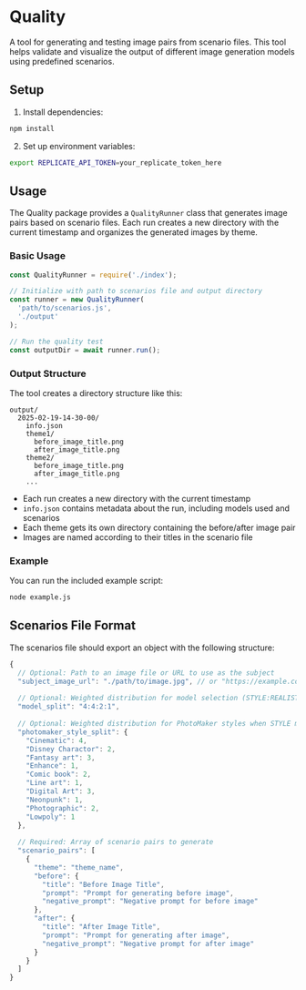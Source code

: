 # Quality

A tool for generating and testing image pairs from scenario files. This tool helps validate and visualize the output of different image generation models using predefined scenarios.

## Setup

1. Install dependencies:
```bash
npm install
```

2. Set up environment variables:
```bash
export REPLICATE_API_TOKEN=your_replicate_token_here
```

## Usage

The Quality package provides a `QualityRunner` class that generates image pairs based on scenario files. Each run creates a new directory with the current timestamp and organizes the generated images by theme.

### Basic Usage

```javascript
const QualityRunner = require('./index');

// Initialize with path to scenarios file and output directory
const runner = new QualityRunner(
  'path/to/scenarios.js',
  './output'
);

// Run the quality test
const outputDir = await runner.run();
```

### Output Structure

The tool creates a directory structure like this:

```
output/
  2025-02-19-14-30-00/
    info.json
    theme1/
      before_image_title.png
      after_image_title.png
    theme2/
      before_image_title.png
      after_image_title.png
    ...
```

- Each run creates a new directory with the current timestamp
- `info.json` contains metadata about the run, including models used and scenarios
- Each theme gets its own directory containing the before/after image pair
- Images are named according to their titles in the scenario file

### Example

You can run the included example script:

```bash
node example.js
```

## Scenarios File Format

The scenarios file should export an object with the following structure:

```javascript
{
  // Optional: Path to an image file or URL to use as the subject
  "subject_image_url": "./path/to/image.jpg", // or "https://example.com/image.jpg"
  
  // Optional: Weighted distribution for model selection (STYLE:REALISTIC:REALVIS:BACKUP)
  "model_split": "4:4:2:1",
  
  // Optional: Weighted distribution for PhotoMaker styles when STYLE model is selected
  "photomaker_style_split": {
    "Cinematic": 4,
    "Disney Charactor": 2,
    "Fantasy art": 3,
    "Enhance": 1,
    "Comic book": 2,
    "Line art": 1,
    "Digital Art": 3,
    "Neonpunk": 1,
    "Photographic": 2,
    "Lowpoly": 1
  },
  
  // Required: Array of scenario pairs to generate
  "scenario_pairs": [
    {
      "theme": "theme_name",
      "before": {
        "title": "Before Image Title",
        "prompt": "Prompt for generating before image",
        "negative_prompt": "Negative prompt for before image"
      },
      "after": {
        "title": "After Image Title",
        "prompt": "Prompt for generating after image",
        "negative_prompt": "Negative prompt for after image"
      }
    }
  ]
} 